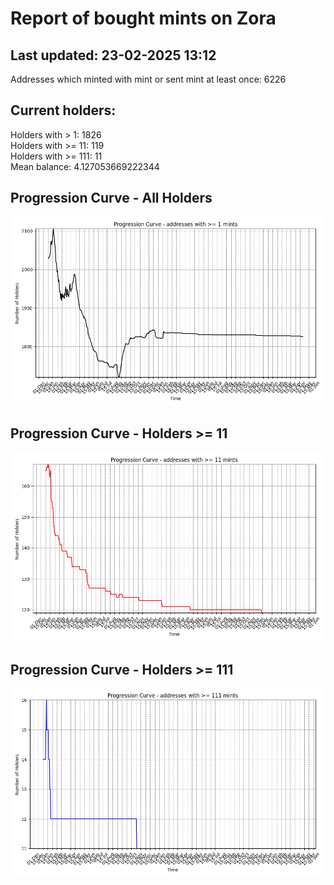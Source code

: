 # Report of bought mints on Zora
## Last updated: 23-02-2025 13:12
Addresses which minted with mint or sent mint at least once: 6226

## Current holders:
Holders with > 1: 1826  
Holders with >= 11: 119  
Holders with >= 111: 11  
Mean balance: 4.127053669222344  

## Progression Curve - All Holders
![addresses with >= 1 mint](progression_curve_all.png)
## Progression Curve - Holders >= 11
![addresses with >= 11 mints](progression_curve_gt_11.png)
## Progression Curve - Holders >= 111
![addresses with >= 111 mints](progression_curve_gt_111.png)
